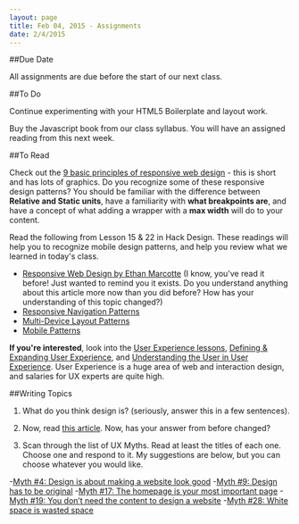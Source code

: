 ```yaml
---
layout: page
title: Feb 04, 2015 - Assignments
date: 2/4/2015
---
```


##Due Date

All assignments are due before the start of our next class.

##To Do

Continue experimenting with your HTML5 Boilerplate and layout work.

Buy the Javascript book from our class syllabus.  You will have an assigned reading from this next week.

##To Read

Check out the [9 basic principles of responsive web design](http://blog.froont.com/9-basic-principles-of-responsive-web-design/) - this is short and has lots of graphics.  Do you recognize some of these responsive design patterns?  You should be familiar with the difference between **Relative and Static units**, have a familiarity with **what breakpoints are**, and have a concept of what adding a wrapper with a **max width** will do to your content.

Read the following from Lesson 15 & 22 in Hack Design.  These readings will help you to recognize mobile design patterns, and help you review what we learned in today's class.

- [Responsive Web Design by Ethan Marcotte](http://alistapart.com/article/responsive-web-design) (I know, you've read it before!  Just wanted to remind you it exists.  Do you understand anything about this article more now than you did before?  How has your understanding of this topic changed?)
- [Responsive Navigation Patterns](http://bradfrost.com/blog/web/responsive-nav-patterns/)
- [Multi-Device Layout Patterns](http://www.lukew.com/ff/entry.asp?1514)
- [Mobile Patterns](http://www.mobile-patterns.com/)

**If you're interested**, look into the [User Experience lessons](https://hackdesign.org/lessons/9), [Defining & Expanding User Experience](https://hackdesign.org/lessons/11), and [Understanding the User in User Experience](https://hackdesign.org/lessons/12).  User Experience is a huge area of web and interaction design, and salaries for UX experts are quite high.

##Writing Topics

1) What do you think design is?  (seriously, answer this in a few sentences).

2) Now, read [this article](https://ia.net/know-how/learning-to-see).  Now, has your answer from before changed?

3) Scan through the list of UX Myths.  Read at least the titles of each one.  Choose one and respond to it.  My suggestions are below, but you can choose whatever you would like.
    
  -[Myth #4: Design is about making a website look good](http://uxmyths.com/post/654070104/myth-design-is-about-making-a-website-look-good)
  -[Myth #9: Design has to be original](http://uxmyths.com/post/712377283/myth-9-design-has-to-be-original)
  -[Myth #17: The homepage is your most important page](http://uxmyths.com/post/717779908/myth-the-homepage-is-your-most-important-page)
  -[Myth #19: You don’t need the content to design a website](http://uxmyths.com/post/718187422/myth-you-dont-need-the-content-to-design-a-website)
  -[Myth #28: White space is wasted space](http://uxmyths.com/post/2059998441/myth-28-white-space-is-wasted-space)